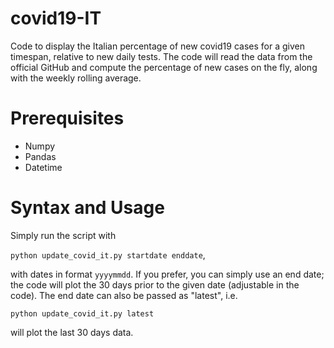 # covid19-IT
Code to display the Italian percentage of new covid19 cases for a given timespan, relative to new daily tests. 
The code will read the data from the official GitHub and compute the percentage of new cases on the fly, along with the weekly rolling average.

# Prerequisites
* Numpy 
* Pandas 
* Datetime

# Syntax and Usage
Simply run the script with 

`python update_covid_it.py startdate enddate`,

with dates in format `yyyymmdd`.
If you prefer, you can simply use an end date; the code will plot the 30 days prior to the given date (adjustable in the code).
The end date can also be passed as "latest", i.e.

`python update_covid_it.py latest`

will plot the last 30 days data.
